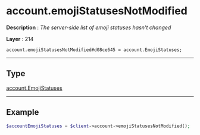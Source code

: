 # account.emojiStatusesNotModified

**Description** : *The server\-side list of emoji statuses hasn&#039;t changed*

**Layer** : 214

```tl
account.emojiStatusesNotModified#d08ce645 = account.EmojiStatuses;
```

---

## Type

[account.EmojiStatuses](type/account.EmojiStatuses)

---

## Example

```php
$accountEmojiStatuses = $client->account->emojiStatusesNotModified();
```